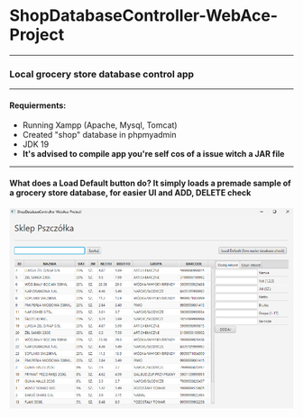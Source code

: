 # ShopDatabaseController-WebAce-Project
***
### Local grocery store database control app
***
#### Requierments:
* Running Xampp (Apache, Mysql, Tomcat)
* Created "shop" database in phpmyadmin
* JDK 19
* **It's advised to compile app you're self cos of a issue witch a JAR file**
***
#### What does a Load Default button do? It simply loads a premade sample of a grocery store database, for easier UI and ADD, DELETE check
![UI_Sample](UI_Sample.png)
